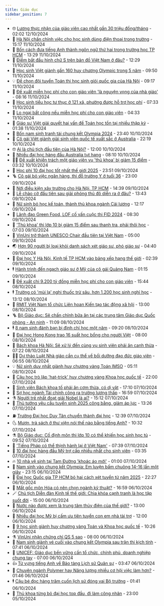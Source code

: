 ```yaml
---
title: Giáo dục
sidebar_position: 7
---
```


<!-- vnexpress-giao-duc:START -->
- 🤓 [Lương thực nhận của giáo viên cao nhất gần 30 triệu đồng/tháng](https://vnexpress.net/buc-tranh-tien-luong-giao-vien-ca-nuoc-sau-1-7-4764865.html) - 02:02 12/10/2024
- 🦆 [Hà Nội chấn chỉnh việc cho học sinh dùng điện thoại trong trường](https://vnexpress.net/ha-noi-chan-chinh-viec-cho-hoc-sinh-dung-dien-thoai-trong-truong-4803136.html) - 15:17 11/10/2024
- 🦩 [Bốn cách đưa tiếng Anh thành ngôn ngữ thứ hai trong trường học TP HCM](https://vnexpress.net/bon-cach-dua-tieng-anh-thanh-ngon-ngu-thu-hai-trong-truong-hoc-tp-hcm-4803011.html) - 13:29 11/10/2024
- 🌮 [Điểm bắt đầu hình chữ S trên bản đồ Việt Nam ở đâu?](https://vnexpress.net/diem-bat-dau-hinh-chu-s-tren-ban-do-viet-nam-o-dau-4803089.html) - 12:29 11/10/2024
- 🔭 [Học sinh Việt giành gần 160 huy chương Olympic trong 5 năm](https://vnexpress.net/hoc-sinh-viet-gianh-gan-160-huy-chuong-olympic-trong-5-nam-4802954.html) - 09:50 11/10/2024
- 💡 [Đề chọn đội tuyển Toán thi học sinh giỏi quốc gia của Hà Nội](https://vnexpress.net/de-chon-doi-tuyen-toan-thi-hoc-sinh-gioi-quoc-gia-cua-ha-noi-4803032.html) - 09:17 11/10/2024
- 🥰 [Đề xuất miễn học phí cho con giáo viên &#39;là nguyện vọng của nhà giáo&#39;](https://vnexpress.net/de-xuat-mien-hoc-phi-cho-con-giao-vien-la-nguyen-vong-cua-nha-giao-4802975.html) - 08:16 11/10/2024
- 🐲 [Học sinh tiểu học tư thục ở 121 xã, phường được hỗ trợ học phí](https://vnexpress.net/hoc-sinh-tieu-hoc-tu-thuc-o-121-xa-phuong-duoc-ho-tro-hoc-phi-4802967.html) - 07:33 11/10/2024
- 🦒 [Lo ngại bất công nếu miễn học phí cho con giáo viên](https://vnexpress.net/lo-ngai-bat-cong-neu-mien-hoc-phi-cho-con-giao-vien-4802526.html) - 04:33 11/10/2024
- 🦆 [Giáo sư Việt giải quyết hai vấn đề Toán học tồn tại nhiều thập kỷ](https://vnexpress.net/giao-su-viet-giai-quyet-hai-van-de-toan-hoc-ton-tai-nhieu-thap-ky-4802722.html) - 01:38 11/10/2024
- 🧰 [Bốn nam sinh tranh tài chung kết Olympia 2024](https://vnexpress.net/bon-nam-sinh-tranh-tai-chung-ket-olympia-2024-4801562.html) - 23:40 10/10/2024
- 🐘 [Cô gái Việt giành giải sinh viên quốc tế xuất sắc ở Australia](https://vnexpress.net/co-gai-viet-gianh-giai-sinh-vien-quoc-te-xuat-sac-o-australia-4801907.html) - 22:19 10/10/2024
- 🤓 [Ai là chủ tịch đầu tiên của Hà Nội?](https://vnexpress.net/ai-la-chu-tich-dau-tien-cua-ha-noi-4802493.html) - 12:00 10/10/2024
- 🧰 [Nhiều đại học hàng đầu Australia tụt hạng](https://vnexpress.net/nhieu-dai-hoc-hang-dau-australia-tut-hang-4802136.html) - 08:10 10/10/2024
- 🧑‍💻 [Đề xuất khiển trách một giáo viên vụ &#39;thủ khoa&#39; bị giảm 15 điểm](https://vnexpress.net/de-xuat-khien-trach-mot-giao-vien-vu-thu-khoa-bi-giam-15-diem-4802372.html) - 03:32 10/10/2024
- 🫶 [Học phí 10 đại học tốt nhất thế giới 2025](https://vnexpress.net/hoc-phi-10-dai-hoc-tot-nhat-the-gioi-2025-4802120.html) - 23:51 09/10/2024
- 🪜 [Cô gái bỏ việc ngân hàng, thi đỗ trường Y ở tuổi 36](https://vnexpress.net/co-gai-bo-viec-ngan-hang-thi-do-truong-y-o-tuoi-36-4802235.html) - 23:00 09/10/2024
- 🎊 [Nới điều kiện xây trường cho Hà Nội, TP HCM](https://vnexpress.net/noi-dieu-kien-xay-truong-cho-ha-noi-tp-hcm-4802162.html) - 14:39 09/10/2024
- 🧐 [Lễ chào cờ đầu tiên sau giải phóng thủ đô diễn ra ở đâu?](https://vnexpress.net/le-chao-co-dau-tien-sau-giai-phong-thu-do-dien-ra-o-dau-4802172.html) - 13:43 09/10/2024
- 🌈 [Nữ sinh bỏ học kế toán, thành thủ khoa ngành Cải lương](https://vnexpress.net/nu-sinh-bo-hoc-ke-toan-thanh-thu-khoa-nganh-cai-luong-4801519.html) - 12:17 09/10/2024
- 🥰 [Lãnh đạo Green Food, LOF cố vấn cuộc thi FID 2024](https://vnexpress.net/lanh-dao-green-food-lof-co-van-cuoc-thi-fid-2024-4799989.html) - 08:30 09/10/2024
- 🎡 [&#39;Thủ khoa&#39; thi lớp 10 bị giảm 15 điểm sau thanh tra, phải thôi học](https://vnexpress.net/thu-khoa-thi-lop-10-bi-giam-15-diem-sau-thanh-tra-phai-thoi-hoc-4802033.html) - 07:03 09/10/2024
- 🎊 [VinUni trở thành UNESCO Chair đầu tiên tại Việt Nam](https://vnexpress.net/vinuni-tro-thanh-unesco-chair-dau-tien-tai-viet-nam-4801969.html) - 05:00 09/10/2024
- 🌏 [Hơn 90 người bị loại khỏi danh sách xét giáo sư, phó giáo sư](https://vnexpress.net/hon-90-nguoi-bi-loai-khoi-danh-sach-xet-giao-su-pho-giao-su-4801974.html) - 04:40 09/10/2024
- 🥸 [Đại học Y Hà Nội, Kinh tế TP HCM vào bảng xếp hạng thế giới](https://vnexpress.net/dai-hoc-y-ha-noi-kinh-te-tp-hcm-vao-bang-xep-hang-the-gioi-4801903.html) - 02:39 09/10/2024
- 🕴 [Hành trình đến ngạch giáo sư ở Mỹ của cô gái Quảng Nam](https://vnexpress.net/hanh-trinh-den-ngach-giao-su-o-my-cua-co-gai-quang-nam-4801472.html) - 01:15 09/10/2024
- 💂 [Đề xuất chi 9.200 tỷ đồng miễn học phí cho con giáo viên](https://vnexpress.net/de-xuat-chi-9-200-ty-dong-mien-hoc-phi-cho-con-giao-vien-4801682.html) - 15:44 08/10/2024
- 🕴 [Trường có &#39;mùi lạ&#39; nghi thuốc trừ sâu, hơn 1.200 học sinh nghỉ học](https://vnexpress.net/truong-co-mui-la-nghi-thuoc-tru-sau-hon-1-200-hoc-sinh-nghi-hoc-4801790.html) - 13:12 08/10/2024
- 🌋 [RMIT Việt Nam tổ chức Liên hoan Kiến tạo tác động xã hội](https://vnexpress.net/rmit-viet-nam-to-chuc-lien-hoan-kien-tao-tac-dong-xa-hoi-4801673.html) - 13:00 08/10/2024
- 🪜 [Bộ Giáo dục: Sẽ chấn chỉnh bữa ăn tại các trung tâm Giáo dục Quốc phòng - An ninh](https://vnexpress.net/bo-giao-duc-se-chan-chinh-bua-an-tai-cac-trung-tam-giao-duc-quoc-phong-an-ninh-4801726.html) - 11:09 08/10/2024
- 🕴 [8 nam sinh đánh bạn bị đình chỉ học một năm](https://vnexpress.net/8-nam-sinh-danh-ban-bi-dinh-chi-hoc-mot-nam-4801654.html) - 09:20 08/10/2024
- 🎃 [Đại học Hong Kong trao 16 suất học bổng cho người Việt](https://vnexpress.net/dai-hoc-hong-kong-trao-16-suat-hoc-bong-cho-nguoi-viet-4799959.html) - 08:00 08/10/2024
- 🦏 [Bách khoa Hà Nội: Sẽ xử lý đến cùng vụ sinh viên phải ăn canh thừa](https://vnexpress.net/bach-khoa-ha-noi-se-xu-ly-den-cung-vu-sinh-vien-phai-an-canh-thua-4801580.html) - 07:22 08/10/2024
- 🧑‍🏫 [Dự thảo Luật Nhà giáo cần cụ thể về bồi dưỡng đạo đức giáo viên](https://vnexpress.net/du-thao-luat-nha-giao-can-cu-the-ve-boi-duong-dao-duc-giao-vien-4801587.html) - 06:55 08/10/2024
- 💡 [Nữ sinh duy nhất giành huy chương vàng Toán IMSO](https://vnexpress.net/nu-sinh-duy-nhat-gianh-huy-chuong-vang-toan-imso-4801260.html) - 05:11 08/10/2024
- 🐎 [Cậu học trò lập &#39;hat-trick&#39; huy chương vàng Khoa học quốc tế](https://vnexpress.net/cau-hoc-tro-lap-hat-trick-huy-chuong-vang-khoa-hoc-quoc-te-4801089.html) - 22:00 07/10/2024
- 🧰 [Sinh viên Bách khoa tố phải ăn cơm thừa, có dị vật](https://vnexpress.net/sinh-vien-bach-khoa-to-phai-an-com-thua-co-di-vat-4801360.html) - 17:10 07/10/2024
- 🙉 [Sợ học ngành Tài chính công ra trường lương thấp](https://vnexpress.net/so-hoc-nganh-tai-chinh-cong-ra-truong-luong-thap-4799229.html) - 16:59 07/10/2024
- ⚗️ [Người trẻ nhất đoạt giải Nobel là ai?](https://vnexpress.net/nguoi-tre-nhat-doat-giai-nobel-la-ai-4801267.html) - 15:12 07/10/2024
- 🌝 [Thủ tướng yêu cầu tuyển sinh 2025 công bằng, giảm áp lực](https://vnexpress.net/thu-tuong-yeu-cau-tuyen-sinh-2025-cong-bang-giam-ap-luc-4801308.html) - 13:26 07/10/2024
- ⛽️ [Trường Đại học Duy Tân chuyển thành đại học](https://vnexpress.net/truong-dai-hoc-duy-tan-chuyen-thanh-dai-hoc-4801327.html) - 12:39 07/10/2024
- 🌜 [Mượn, trả sách ở thư viện nói thế nào bằng tiếng Anh?](https://vnexpress.net/muon-tra-sach-o-thu-vien-noi-the-nao-bang-tieng-anh-4801297.html) - 10:32 07/10/2024
- ⚗️ [Bộ Giáo dục: Cố định môn thi lớp 10 có thể khiến học sinh học tủ](https://vnexpress.net/bo-giao-duc-co-dinh-mon-thi-lop-10-co-the-khien-hoc-sinh-hoc-tu-4801229.html) - 09:52 07/10/2024
- 🧰 [&#39;Tiếng Pháp có thể thịnh hành lại ở Việt Nam&#39;](https://vnexpress.net/tieng-phap-co-the-thinh-hanh-lai-o-viet-nam-4800866.html) - 07:39 07/10/2024
- 🤗 [10 đại học hàng đầu Mỹ trợ cấp nhiều nhất cho sinh viên](https://vnexpress.net/10-dai-hoc-hang-dau-my-tro-cap-nhieu-nhat-cho-sinh-vien-4800797.html) - 03:35 07/10/2024
- 🔥 [10 nhà vệ sinh tại Tam Đường &#39;khoác áo mới&#39;](https://vnexpress.net/10-nha-ve-sinh-tai-tam-duong-khoac-ao-moi-4800493.html) - 01:00 07/10/2024
- 💪 [Nam sinh vào chung kết Olympia: Em luyện bấm chuông 14-16 lần một giây](https://vnexpress.net/nam-sinh-vao-chung-ket-olympia-em-luyen-bam-chuong-14-16-lan-mot-giay-4800629.html) - 23:15 06/10/2024
- 💂 [Đại học Quốc gia TP HCM bỏ hai cách xét tuyển từ năm 2025](https://vnexpress.net/dai-hoc-quoc-gia-tp-hcm-bo-hai-cach-xet-tuyen-tu-nam-2025-4800873.html) - 22:27 06/10/2024
- 🌮 [Mất gốc môn Hóa có nên chọn ngành kỹ thuật?](https://vnexpress.net/mat-goc-mon-hoa-co-nen-chon-nganh-ky-thuat-4800544.html) - 16:59 06/10/2024
- 🪄 [Chủ tịch Diễn đàn Kinh tế thế giới: Chìa khóa cạnh tranh là học tập suốt đời](https://vnexpress.net/chu-tich-dien-dan-kinh-te-the-gioi-chia-khoa-canh-tranh-la-hoc-tap-suot-doi-4800845.html) - 15:00 06/10/2024
- 🎡 [Nước nào được xem là trung tâm thủy điện của thế giới?](https://vnexpress.net/nuoc-nao-duoc-xem-la-trung-tam-thuy-dien-cua-the-gioi-4800822.html) - 13:00 06/10/2024
- 🌈 [Nhiều đại học Mỹ bị cấm ưu tiên tuyển con em nhà tài trợ](https://vnexpress.net/nhieu-dai-hoc-my-bi-cam-uu-tien-tuyen-con-em-nha-tai-tro-4800796.html) - 12:00 06/10/2024
- 🎊 [9 học sinh giành huy chương vàng Toán và Khoa học quốc tế](https://vnexpress.net/9-hoc-sinh-gianh-huy-chuong-vang-toan-va-khoa-hoc-quoc-te-4800848.html) - 10:26 06/10/2024
- ⚗️ [VinUni nhận chứng chỉ QS 5 sao](https://vnexpress.net/vinuni-nhan-chung-chi-qs-5-sao-4800812.html) - 08:00 06/10/2024
- 🌁 [Nam sinh giành vé cuối vào chung kết Olympia sau trận thi kịch tính](https://vnexpress.net/nam-sinh-gianh-ve-cuoi-vao-chung-ket-olympia-sau-tran-thi-kich-tinh-4800807.html) - 07:41 06/10/2024
- 🦏 [UNICEF: Giáo dục bền vững cần tổ chức, chính phủ, doanh nghiệp chung tay](https://vnexpress.net/unicef-giao-duc-ben-vung-can-to-chuc-chinh-phu-doanh-nghiep-chung-tay-4800262.html) - 07:00 06/10/2024
- 👍 [Từ vựng tiếng Anh về Bảo tàng Lịch sử Quân sự](https://vnexpress.net/tu-vung-tieng-anh-ve-bao-tang-lich-su-quan-su-4800779.html) - 03:47 06/10/2024
- 🌈 [Chuyên ngành Polymer hay Năng lượng nhiều cơ hội việc làm hơn?](https://vnexpress.net/chuyen-nganh-polymer-hay-nang-luong-nhieu-co-hoi-viec-lam-hon-4800655.html) - 01:46 06/10/2024
- 🕴 [Cậu bé đọc hàng trăm cuốn lịch sử đóng vai Bộ trưởng](https://vnexpress.net/cau-be-doc-hang-tram-cuon-lich-su-dong-vai-bo-truong-4799279.html) - 01:41 06/10/2024
- 🧰 [Thủ khoa từng bỏ đại học top đầu, đi làm công nhân](https://vnexpress.net/thu-khoa-tung-bo-dai-hoc-top-dau-di-lam-cong-nhan-4800307.html) - 23:00 05/10/2024<!-- vnexpress-giao-duc:END -->
